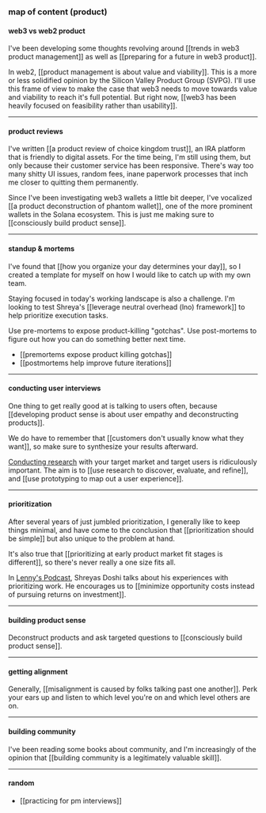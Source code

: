 ### map of content (product)

#### web3 vs web2 product

I've been developing some thoughts revolving around [[trends in web3 product management]] as well as [[preparing for a future in web3 product]].

In web2, [[product management is about value and viability]]. This is a more or less solidified opinion by the Silicon Valley Product Group (SVPG). I'll use this frame of view to make the case that web3 needs to move towards value and viability to reach it's full potential. But right now, [[web3 has been heavily focused on feasibility rather than usability]].

---

#### product reviews

I've written [[a product review of choice kingdom trust]], an IRA platform that is friendly to digital assets. For the time being, I'm still using them, but only because their customer service has been responsive. There's way too many shitty UI issues, random fees, inane paperwork processes that inch me closer to quitting them permanently. 

Since I've been investigating web3 wallets a little bit deeper, I've vocalized [[a product deconstruction of phantom wallet]], one of the more prominent wallets in the Solana ecosystem. This is just me making sure to [[consciously build product sense]].

---

#### standup & mortems

I've found that [[how you organize your day determines your day]], so I created a template for myself on how I would like to catch up with my own team.

Staying focused in today's working landscape is also a challenge. I'm looking to test Shreya's [[leverage neutral overhead (lno) framework]] to help prioritize execution tasks.

Use pre-mortems to expose product-killing "gotchas". Use post-mortems to figure out how you can do something better next time.

- [[premortems expose product killing gotchas]]
- [[postmortems help improve future iterations]]

---

#### conducting user interviews

One thing to get really good at is talking to users often, because [[developing product sense is about user empathy and deconstructing products]].

We do have to remember that [[customers don't usually know what they want]], so make sure to synthesize your results afterward.

[Conducting research](https://www.youtube.com/watch?v=DtvSR8Q1MZ4) with your target market and target users is ridiculously important. The aim is to [[use research to discover, evaluate, and refine]], and [[use prototyping to map out a user experience]].

---

#### prioritization

After several years of just jumbled prioritization, I generally like to keep things minimal, and have come to the conclusion that [[prioritization should be simple]] but also unique to the problem at hand. 

It's also true that [[prioritizing at early product market fit stages is different]], so there's never really a one size fits all.

In [Lenny's Podcast](https://open.spotify.com/episode/46ESEeVyHHA6sWE0AdfzTs?si=8a6cc8cc2f6747d4), Shreyas Doshi talks about his experiences with prioritizing work. He encourages us to [[minimize opportunity costs instead of pursuing returns on investment]].

---

#### building product sense

Deconstruct products and ask targeted questions to [[consciously build product sense]].

---

#### getting alignment

Generally, [[misalignment is caused by folks talking past one another]]. Perk your ears up and listen to which level you're on and which level others are on.

---

#### building community

I've been reading some books about community, and I'm increasingly of the opinion that [[building community is a legitimately valuable skill]].

---

#### random

- [[practicing for pm interviews]]
